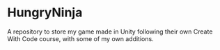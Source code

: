 # HungryNinja
A repository to store my game made in Unity following their own Create With Code course, with some of my own additions.
